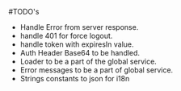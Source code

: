#TODO's

-   Handle Error from server response.
-   handle 401 for force logout.
-   handle token with expiresIn value.
-   Auth Header Base64 to be handled.
-   Loader to be a part of the global service.
-   Error messages to be a part of global service.
-   Strings constants to json for i18n

